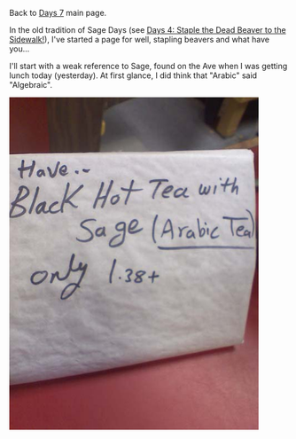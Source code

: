 
Back to <a href="/days7">Days 7</a> main page. 

In the old tradition of Sage Days (see <a href="/days4/projects/redbull">Days 4: Staple the Dead Beaver to the Sidewalk!</a>), I've started a page for well, stapling beavers and what have you... 

I'll start with a weak reference to Sage, found on the Ave when I was getting lunch today (yesterday).  At first glance, I did think that "Arabic" said "Algebraic". 

![days7/misc_art/algebraic_tea.jpg](days7/misc_art/algebraic_tea.jpg) 

